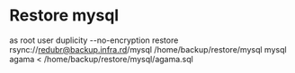 # Restore mysql
as root user
duplicity --no-encryption restore rsync://redubr@backup.infra.rd/mysql /home/backup/restore/mysql
mysql agama < /home/backup/restore/mysql/agama.sql